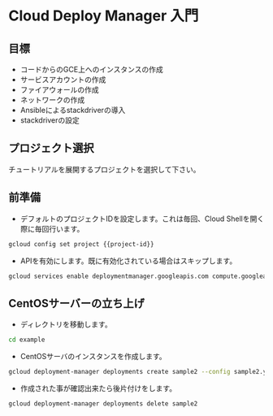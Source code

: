 # Cloud Deploy Manager 入門

## 目標

+ コードからのGCE上へのインスタンスの作成
+ サービスアカウントの作成
+ ファイアウォールの作成
+ ネットワークの作成
+ Ansibleによるstackdriverの導入
+ stackdriverの設定

## プロジェクト選択

チュートリアルを展開するプロジェクトを選択して下さい。

<walkthrough-project-setup></walkthrough-project-setup>

## 前準備

- デフォルトのプロジェクトIDを設定します。これは毎回、Cloud Shellを開く際に毎回行います。

```sh
gcloud config set project {{project-id}}
```

- APIを有効にします。既に有効化されている場合はスキップします。

```sh
gcloud services enable deploymentmanager.googleapis.com compute.googleapis.com
```

## CentOSサーバーの立ち上げ

<walkthrough-editor-open-file filePath="example/sample2.yaml"></walkthrough-editor-open-file>

- ディレクトリを移動します。

```sh
cd example
```

- CentOSサーバのインスタンスを作成します。

```sh
gcloud deployment-manager deployments create sample2 --config sample2.yaml
```

- 作成された事が確認出来たら後片付けをします。

```sh
gcloud deployment-manager deployments delete sample2
```